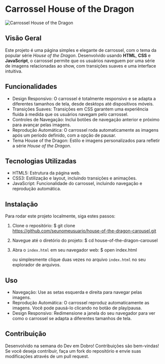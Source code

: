 # Carrossel House of the Dragon

![Carrossel House of the Dragon](homePage)

## Visão Geral

Este projeto é uma página simples e elegante de carrossel, com o tema da popular série *House of the Dragon*. Desenvolvido usando **HTML**, **CSS** e **JavaScript**, o carrossel permite que os usuários naveguem por uma série de imagens relacionadas ao show, com transições suaves e uma interface intuitiva.

## Funcionalidades

- Design Responsivo: O carrossel é totalmente responsivo e se adapta a diferentes tamanhos de tela, desde desktops até dispositivos móveis.
- Transições Suaves: Transições em CSS garantem uma experiência fluida à medida que os usuários navegam pelo carrossel.
- Controles de Navegação: Inclui botões de navegação anterior e próximo para avançar pelas imagens.
- Reprodução Automática: O carrossel roda automaticamente as imagens após um período definido, com a opção de pausar.
- Tema House of the Dragon: Estilo e imagens personalizados para refletir a série *House of the Dragon*.

## Tecnologias Utilizadas

- HTML5: Estrutura da página web.
- CSS3: Estilização e layout, incluindo transições e animações.
- JavaScript: Funcionalidade do carrossel, incluindo navegação e reprodução automática.

## Instalação

Para rodar este projeto localmente, siga estes passos:

1. Clone o repositório:
   $ git clone https://github.com/seunomeusuario/house-of-the-dragon-carousel.git

2. Navegue até o diretório do projeto:
   $ cd house-of-the-dragon-carousel

3. Abra o `index.html` em seu navegador web:
   $ open index.html

   ou simplesmente clique duas vezes no arquivo `index.html` no seu explorador de arquivos.

## Uso

- Navegação: Use as setas esquerda e direita para navegar pelas imagens.
- Reprodução Automática: O carrossel reproduz automaticamente as imagens. Você pode pausá-lo clicando no botão de play/pausa.
- Design Responsivo: Redimensione a janela do seu navegador para ver como o carrossel se adapta a diferentes tamanhos de tela.

## Contribuição
Desenvolvido na semana do Dev em Dobro!
Contribuições são bem-vindas! Se você deseja contribuir, faça um fork do repositório e envie suas modificações através de um pull request.
